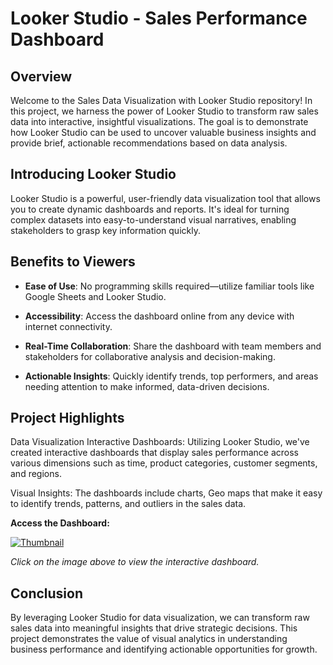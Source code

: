 # Looker Studio - Sales Performance Dashboard


## Overview

Welcome to the Sales Data Visualization with Looker Studio repository! In this project, we harness the power of Looker Studio to transform raw sales data into interactive, insightful visualizations. The goal is to demonstrate how Looker Studio can be used to uncover valuable business insights and provide brief, actionable recommendations based on data analysis.

## Introducing Looker Studio

Looker Studio is a powerful, user-friendly data visualization tool that allows you to create dynamic dashboards and reports. It's ideal for turning complex datasets into easy-to-understand visual narratives, enabling stakeholders to grasp key information quickly.

## Benefits to Viewers

- **Ease of Use**: No programming skills required—utilize familiar tools like Google Sheets and Looker Studio.

- **Accessibility**: Access the dashboard online from any device with internet connectivity.

- **Real-Time Collaboration**: Share the dashboard with team members and stakeholders for collaborative analysis and decision-making.

- **Actionable Insights**: Quickly identify trends, top performers, and areas needing attention to make informed, data-driven decisions.

  
## Project Highlights

Data Visualization
Interactive Dashboards: Utilizing Looker Studio, we've created interactive dashboards that display sales performance across various dimensions such as time, product categories, customer segments, and regions.

Visual Insights: The dashboards include charts, Geo maps that make it easy to identify trends, patterns, and outliers in the sales data.


 **Access the Dashboard:**


<a href="https://lookerstudio.google.com/s/n9PwLMYHlHA">
    <img src="https://github.com/Tran1595/Sales-Performance-Dashboard/blob/main/Screenshot%202025-02-17%20at%2014.32.21.png" alt="Thumbnail">
</a>

*Click on the image above to view the interactive dashboard.*




  

## Conclusion
By leveraging Looker Studio for data visualization, we can transform raw sales data into meaningful insights that drive strategic decisions. This project demonstrates the value of visual analytics in understanding business performance and identifying actionable opportunities for growth.

